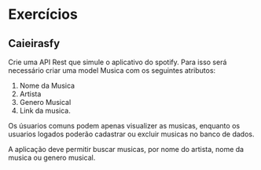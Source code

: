 # Exercícios

## Caieirasfy

Crie uma API Rest que simule o aplicativo do spotify. 
Para isso será necessário criar uma model Musica com os seguintes atributos:
1. Nome da Musica
1. Artista
1. Genero Musical
1. Link da musica. 

Os úsuarios comuns podem apenas visualizer as musicas, enquanto os usuarios logados poderão cadastrar ou excluir musicas no banco de dados.

A aplicação deve permitir buscar musicas, por nome do artista, nome da musica ou genero musical.
